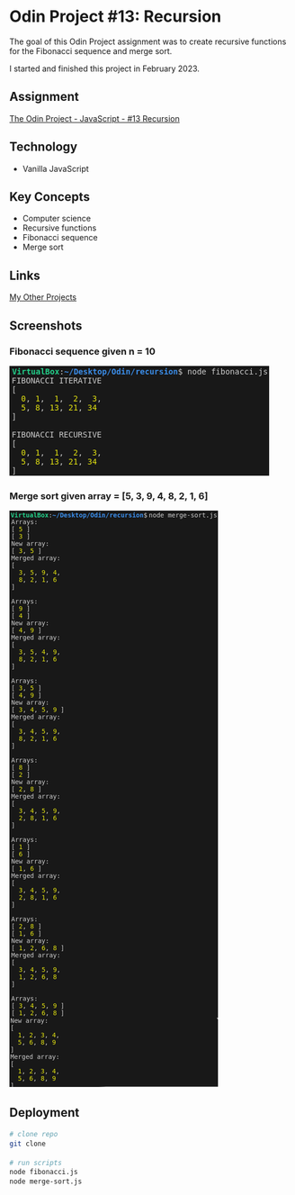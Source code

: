 # Odin Project #13: Recursion

The goal of this Odin Project assignment was to create recursive functions for the Fibonacci sequence and merge sort.

I started and finished this project in February 2023.

## Assignment

[The Odin Project - JavaScript - #13 Recursion](https://www.theodinproject.com/lessons/javascript-recursion)

## Technology

- Vanilla JavaScript

## Key Concepts

- Computer science
- Recursive functions
- Fibonacci sequence
- Merge sort

## Links

[My Other Projects](https://brightneon7631.github.io/odin-scrimba-projects/)

## Screenshots

### Fibonacci sequence given n = 10

![Fibonacci sequence](screenshots/fibonacci.png)

### Merge sort given array = [5, 3, 9, 4, 8, 2, 1, 6]

![Merge sort](screenshots/merge-sort.png)

## Deployment

```bash
# clone repo
git clone

# run scripts
node fibonacci.js
node merge-sort.js
```
